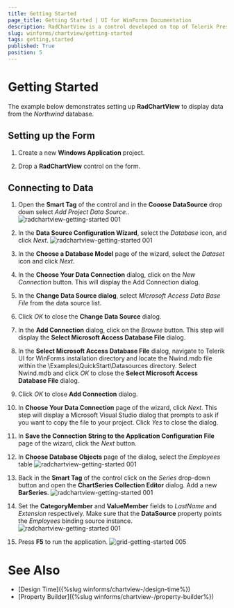 ```yaml
---
title: Getting Started
page_title: Getting Started | UI for WinForms Documentation
description: RadChartView is a control developed on top of Telerik Presentation Framework. It incorporates various series types handling different business scenarios.
slug: winforms/chartview/getting-started
tags: getting,started
published: True
position: 5
---
```


# Getting Started

The example below demonstrates setting up __RadChartView__ to display data from the *Northwind* database.

## Setting up the Form 

1. Create a new __Windows Application__ project.
            
1. Drop a __RadChartView__ control on the form.

## Connecting to Data

1. Open the __Smart Tag__ of the control and in the __Cooose DataSource__ drop down select *Add Project Data Source..*
![radchartview-getting-started 001](images/radchartview-getting-started001.png)

1. In the __Data Source Configuration Wizard__, select the *Database* icon, and click *Next*.
![radchartview-getting-started 001](images/radchartview-getting-started002.png)

1. In the __Choose a Database Model__ page of the wizard, select the *Dataset* icon and click *Next*.
            
1. In the __Choose Your Data Connection__ dialog, click on the *New Connection* button. This will display the Add Connection dialog.

1. In the __Change Data Source dialog__, select *Microsoft Access Data Base File* from the data source list.

1. Click *OK* to close the __Change Data Source__ dialog.

1. In the __Add Connection__ dialog, click on the *Browse* button. This step will display the __Select Microsoft Access Database File__ dialog.

1. In the __Select Microsoft Access Database File__ dialog, navigate to Telerik UI for WinForms installation directory and locate the Nwind.mdb file within the \Examples\QuickStart\Datasources directory. Select Nwind.mdb and click *OK* to close the __Select Microsoft Access Database File__ dialog.

1. Click *OK* to close __Add Connection__ dialog.

1. In __Choose Your Data Connection__ page of the wizard, click *Next*. This step will display a Microsoft Visual Studio dialog that prompts to ask if you want to copy the file to your project. Click *Yes* to close the dialog.   

1. In __Save the Connection String to the Application Configuration File__ page of the wizard, click the *Next* button. 

1. In __Choose Database Objects__ page of the dialog, select the *Employees* table
![radchartview-getting-started 001](images/radchartview-getting-started003.png)

1. Back in the __Smart Tag__ of the control click on the *Series* drop-down button and open the __ChartSeries Collection Editor__ dialog. Add a new __BarSeries__.
![radchartview-getting-started 001](images/radchartview-getting-started004.png)

1. Set the __CategoryMember__ and __ValueMember__ fields to *LastName* and *Extension* respectively. Make sure that the __DataSource__ property points the *Employees* binding source instance.
![radchartview-getting-started 001](images/radchartview-getting-started005.gif)

1. Press __F5__ to run the application.
![grid-getting-started 005](images/radchartview-getting-started006.png)
            
# See Also

* [Design Time]({%slug winforms/chartview-/design-time%})
* [Property Builder]({%slug winforms/chartview-/property-builder%})